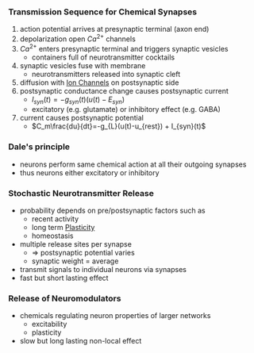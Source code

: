 ### Transmission Sequence for Chemical Synapses
1. action potential arrives at presynaptic terminal (axon end)
2. depolarization open $Ca^{2+}$ channels
3. $Ca^{2+}$ enters presynaptic terminal and triggers synaptic vesicles 
	+ containers full of neurotransmitter cocktails
4. synaptic vesicles fuse with membrane
	+ neurotransmitters released into synaptic cleft
5. diffusion with [Ion Channels](Ion%20Channels.md) on postsynaptic side
6. postsynaptic conductance change causes postsynaptic current 
	+ $I_{syn}(t)=-g_{syn}(t)(u(t)-E_{syn})$ 
	+ excitatory (e.g. glutamate) or inhibitory effect (e.g. GABA)
7. current causes postsynaptic potential
	+ $C_m\frac{du}{dt}=-g_{L}(u(t)-u_{rest}) + I_{syn}(t)$ 

###  Dale's principle
+ neurons perform same chemical action at all their outgoing synapses
+ thus neurons either excitatory or inhibitory

### Stochastic Neurotransmitter Release
+ probability depends on pre/postsynaptic factors such as
	+ recent activity
	+ long term [Plasticity](Plasticity.md)
	+ homeostasis
+ multiple release sites per synapse
	+ $\Rightarrow$ postsynaptic potential varies
	+ synaptic weight = average
+ transmit signals to individual neurons via synapses
+ fast but short lasting effect
### Release of Neuromodulators
+ chemicals regulating neuron properties of larger networks
	+ excitability
	+ plasticity
+ slow but long lasting non-local effect 
